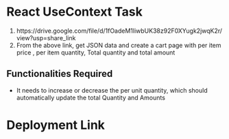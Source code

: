 <h1>React UseContext Task</h1>
<ol>
  <li>https://drive.google.com/file/d/1fOadeM1liwbUK38z92F0XYugk2jwqK2r/view?usp=share_link</li>
  <li>From the above link, get JSON data and create a cart page with per item price , per item quantity,
Total quantity and total amount</li>
</ol>
<h2>Functionalities Required</h2>
<ul>
  <li>It needs to increase or decrease the per unit quantity, which should automatically update the total Quantity and Amounts</li>
</ul>
<h1>Deployment Link</h1>
